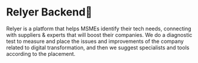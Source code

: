 
# Relyer Backend🐬

Relyer is a platform that helps MSMEs identify their tech needs, connecting with suppliers & experts that will boost their companies. We do a diagnostic test to measure and place the issues and improvements of the company related to digital transformation, and then we suggest specialists and tools according to the placement.
